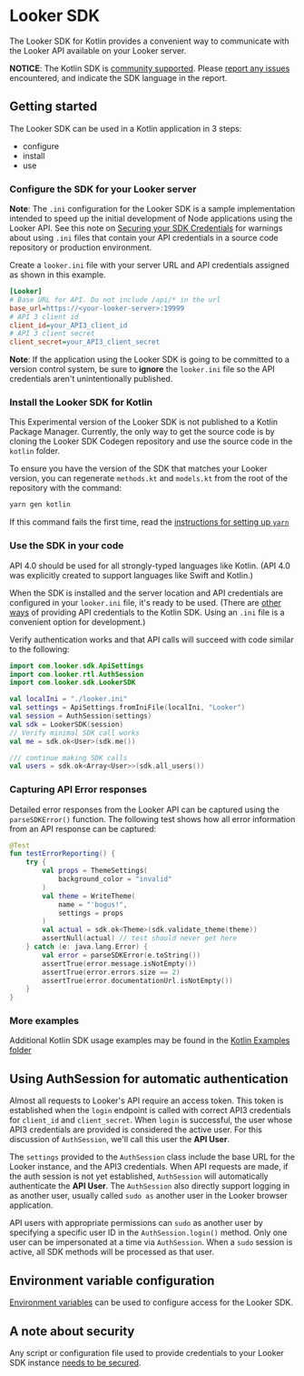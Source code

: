 # Looker SDK

The Looker SDK for Kotlin provides a convenient way to communicate with the Looker API available on your Looker server.

**NOTICE**: The Kotlin SDK is [community supported](https://docs.looker.com/reference/api-and-integration/api-sdk-support-policy). Please [report any issues](https://github.com/looker-open-source/sdk-codegen/issues) encountered, and indicate the SDK language in the report.

## Getting started

The Looker SDK can be used in a Kotlin application in 3 steps:

- configure
- install
- use

### Configure the SDK for your Looker server

**Note**: The `.ini` configuration for the Looker SDK is a sample implementation intended to speed up the initial development of Node applications using the Looker API. See this note on [Securing your SDK Credentials](/README.md#securing-your-sdk-credentials) for warnings about using `.ini` files that contain your API credentials in a source code repository or production environment.

Create a `looker.ini` file with your server URL and API credentials assigned as shown in this example.

```ini
[Looker]
# Base URL for API. Do not include /api/* in the url
base_url=https://<your-looker-server>:19999
# API 3 client id
client_id=your_API3_client_id
# API 3 client secret
client_secret=your_API3_client_secret
```

**Note**: If the application using the Looker SDK is going to be committed to a version control system, be sure to
**ignore** the `looker.ini` file so the API credentials aren't unintentionally published.

### Install the Looker SDK for Kotlin

This Experimental version of the Looker SDK is not published to a Kotlin Package Manager. Currently, the only way to get the source code is by cloning the Looker SDK Codegen repository and use the source code in the `kotlin` folder.

To ensure you have the version of the SDK that matches your Looker version, you can regenerate `methods.kt` and `models.kt` from the root of the repository with the command:

```bash
yarn gen kotlin
```

If this command fails the first time, read the [instructions for setting up `yarn`](/README.md#generating-an-api-language-binding)

### Use the SDK in your code

API 4.0 should be used for all strongly-typed languages like Kotlin. (API 4.0 was explicitly created to support languages like Swift and Kotlin.)

When the SDK is installed and the server location and API credentials are configured in your `looker.ini` file, it's ready to be used. (There are [other ways](#environment-variable-configuration) of providing API credentials to the Kotlin SDK. Using an `.ini` file is a convenient option for development.)

Verify authentication works and that API calls will succeed with code similar to the following:

```kotlin
import com.looker.sdk.ApiSettings
import com.looker.rtl.AuthSession
import com.looker.sdk.LookerSDK

val localIni = "./looker.ini"
val settings = ApiSettings.fromIniFile(localIni, "Looker")
val session = AuthSession(settings)
val sdk = LookerSDK(session)
// Verify minimal SDK call works
val me = sdk.ok<User>(sdk.me())

/// continue making SDK calls
val users = sdk.ok<Array<User>>(sdk.all_users())
```

### Capturing API Error responses

Detailed error responses from the Looker API can be captured using the `parseSDKError()` function. The following test shows how all error information from an API response can be captured:

```kotlin
@Test
fun testErrorReporting() {
    try {
        val props = ThemeSettings(
            background_color = "invalid"
        )
        val theme = WriteTheme(
            name = "'bogus!",
            settings = props
        )
        val actual = sdk.ok<Theme>(sdk.validate_theme(theme))
        assertNull(actual) // test should never get here
    } catch (e: java.lang.Error) {
        val error = parseSDKError(e.toString())
        assertTrue(error.message.isNotEmpty())
        assertTrue(error.errors.size == 2)
        assertTrue(error.documentationUrl.isNotEmpty())
    }
}
```

### More examples

Additional Kotlin SDK usage examples may be found in the [Kotlin Examples folder](/examples/kotlin)

## Using AuthSession for automatic authentication

Almost all requests to Looker's API require an access token. This token is established when the `login` endpoint is called with correct API3 credentials for `client_id` and `client_secret`. When `login` is successful, the user whose API3 credentials are provided is considered the active user. For this discussion of `AuthSession`, we'll
call this user the **API User**.

The `settings` provided to the `AuthSession` class include the base URL for the Looker instance, and the API3 credentials. When API requests are made, if the auth session is not yet established, `AuthSession` will automatically authenticate the **API User**. The `AuthSession` also directly support logging in as another user, usually called `sudo as` another user in the Looker browser application.

API users with appropriate permissions can `sudo` as another user by specifying a specific user ID in the `AuthSession.login()` method. Only one user can be impersonated at a time via `AuthSession`. When a `sudo` session is active, all SDK methods will be processed as that user.

## Environment variable configuration

[Environment variables](/README.md#environment-variable-configuration) can be used to configure access for the Looker SDK.

## A note about security

Any script or configuration file used to provide credentials to your Looker SDK instance [needs to be secured](/README.md#securing-your-sdk-credentials).

